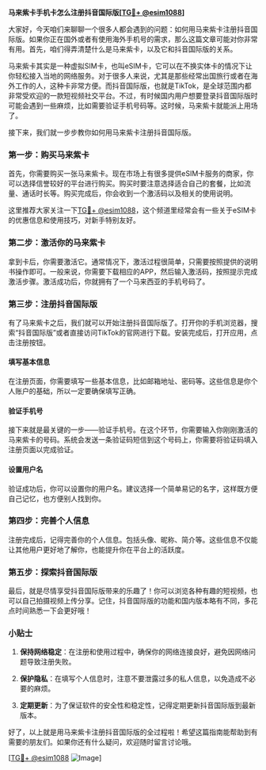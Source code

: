 **马来紫卡手机卡怎么注册抖音国际版[[TG💪+ @esim1088](https://t.me/s/esim1088)]**

大家好，今天咱们来聊聊一个很多人都会遇到的问题：如何用马来紫卡注册抖音国际版。如果你正在国外或者有使用海外手机号的需求，那么这篇文章可能对你非常有用。首先，咱们得弄清楚什么是马来紫卡，以及它和抖音国际版的关系。

马来紫卡其实是一种虚拟SIM卡，也叫eSIM卡，它可以在不换实体卡的情况下让你轻松接入当地的网络服务。对于很多人来说，尤其是那些经常出国旅行或者在海外工作的人，这种卡非常方便。而抖音国际版，也就是TikTok，是全球范围内都非常受欢迎的一款短视频社交平台。不过，有时候国内用户想要登录抖音国际版时可能会遇到一些麻烦，比如需要验证手机号码等。这时候，马来紫卡就能派上用场了。

接下来，我们就一步步教你如何用马来紫卡注册抖音国际版。

### **第一步：购买马来紫卡**

首先，你需要购买一张马来紫卡。现在市场上有很多提供eSIM卡服务的商家，你可以选择信誉较好的平台进行购买。购买时要注意选择适合自己的套餐，比如流量、通话时长等。购买完成后，你会收到一个激活码以及相关的使用说明。

这里推荐大家关注一下[TG💪+ @esim1088](https://t.me/s/esim1088)，这个频道里经常会有一些关于eSIM卡的优惠信息和使用技巧，对新手特别友好。

### **第二步：激活你的马来紫卡**

拿到卡后，你需要激活它。通常情况下，激活过程很简单，只需要按照提供的说明书操作即可。一般来说，你需要下载相应的APP，然后输入激活码，按照提示完成激活步骤。激活成功后，你就拥有了一个马来西亚的手机号码了。

### **第三步：注册抖音国际版**

有了马来紫卡之后，我们就可以开始注册抖音国际版了。打开你的手机浏览器，搜索“抖音国际版”或者直接访问TikTok的官网进行下载。安装完成后，打开应用，点击注册按钮。

#### **填写基本信息**
在注册页面，你需要填写一些基本信息，比如邮箱地址、密码等。这些信息是你个人账户的基础，所以一定要确保填写正确。

#### **验证手机号**
接下来就是最关键的一步——验证手机号。在这个环节，你需要输入你刚刚激活的马来紫卡的号码。系统会发送一条验证码短信到这个号码上，你需要将验证码填入注册页面以完成验证。

#### **设置用户名**
验证成功后，你可以设置你的用户名。建议选择一个简单易记的名字，这样既方便自己记忆，也方便别人找到你。

### **第四步：完善个人信息**

注册完成后，记得完善你的个人信息。包括头像、昵称、简介等。这些信息不仅能让其他用户更好地了解你，也能提升你在平台上的活跃度。

### **第五步：探索抖音国际版**

最后，就是尽情享受抖音国际版带来的乐趣了！你可以浏览各种有趣的短视频，也可以自己拍摄视频上传分享。记住，抖音国际版的功能和国内版本略有不同，多花点时间熟悉一下会更好哦！

### **小贴士**

1. **保持网络稳定**：在注册和使用过程中，确保你的网络连接良好，避免因网络问题导致注册失败。
   
2. **保护隐私**：在填写个人信息时，注意不要泄露过多的私人信息，以免造成不必要的麻烦。

3. **定期更新**：为了保证软件的安全性和稳定性，记得定期更新抖音国际版到最新版本。

好了，以上就是用马来紫卡注册抖音国际版的全过程啦！希望这篇指南能帮助到有需要的朋友们。如果你还有什么疑问，欢迎随时留言讨论哦。

[[TG💪+ @esim1088](https://t.me/s/esim1088) ![Image](https://i.postimg.cc/4NQfJmqS/Snipaste-2025-05-13-00-14-12.png)]